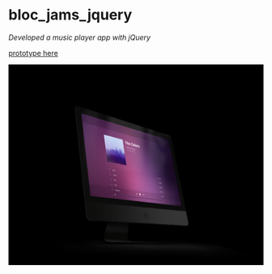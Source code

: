 # bloc_jams_jquery
_Developed a music player app with jQuery_

[prototype here](https://bloc-jams-sy.netlify.com/)

![music player app](images/mockup_musicPlayer.png)

